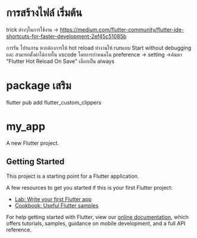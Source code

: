 # การสร้างไฟล์ เริ่มต้น
trick ต่างๆในการใช้งาน -> https://medium.com/flutter-community/flutter-ide-shortcuts-for-faster-development-2ef45c51085b

การรัน โปรแกรม หากต้องการให้ hot reload ทำงานให้ runแบบ Start without debugging และ
สามารถตั้งค่าได้ภายใน vscode โดยการกำหนดใน preference -> setting ->ค้นหา "Flutter Hot Reload On Save"
เลือกเป็น always


# package เสริม
flutter pub add flutter_custom_clippers

# my_app

A new Flutter project.

## Getting Started

This project is a starting point for a Flutter application.

A few resources to get you started if this is your first Flutter project:

- [Lab: Write your first Flutter app](https://flutter.dev/docs/get-started/codelab)
- [Cookbook: Useful Flutter samples](https://flutter.dev/docs/cookbook)

For help getting started with Flutter, view our
[online documentation](https://flutter.dev/docs), which offers tutorials,
samples, guidance on mobile development, and a full API reference.
